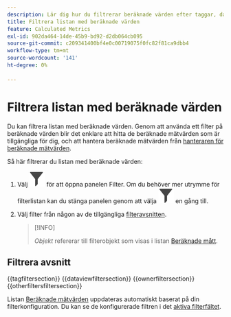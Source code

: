 ```yaml
---
description: Lär dig hur du filtrerar beräknade värden efter taggar, datavy, ägare och andra filter.
title: Filtrera listan med beräknade värden
feature: Calculated Metrics
exl-id: 902da464-14de-45b9-bd92-d2db064cb095
source-git-commit: c209341400bf4e0c00719075f0fc82f81ca9dbb4
workflow-type: tm+mt
source-wordcount: '141'
ht-degree: 0%

---
```


# Filtrera listan med beräknade värden

Du kan filtrera listan med beräknade värden. Genom att använda ett filter på beräknade värden blir det enklare att hitta de beräknade mätvärden som är tillgängliga för dig, och att hantera beräknade mätvärden från [hanteraren för beräknade mätvärden](cm-manager.md).


Så här filtrerar du listan med beräknade värden:

1. Välj ![Filter](/help/assets/icons/Filter.svg) för att öppna panelen Filter. Om du behöver mer utrymme för filterlistan kan du stänga panelen genom att välja ![Filter](/help/assets/icons/Filter.svg) en gång till.
1. Välj filter från någon av de tillgängliga [filteravsnitten](#filter-sections).

   >[!INFO]
   >
   >*Objekt* refererar till filterobjekt som visas i listan [Beräknade mått](cm-manager.md#filters-list).
   > 

## Filtrera avsnitt

{{tagfiltersection}}
{{dataviewfiltersection}}
{{ownerfiltersection}}
{{otherfiltersfiltersection}}


Listan [Beräknade mätvärden](cm-manager.md#filters-list) uppdateras automatiskt baserat på din filterkonfiguration. Du kan se de konfigurerade filtren i det [aktiva filterfältet](cm-manager.md#active-filter-bar).
